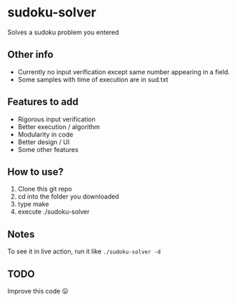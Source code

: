 # sudoku-solver

Solves a sudoku problem you entered

## Other info

- Currently no input verification except same number appearing in a field.
- Some samples with time of execution are in sud.txt

## Features to add

- Rigorous input verification
- Better execution / algorithm
- Modularity in code
- Better design / UI
- Some other features

## How to use?

1. Clone this git repo
2. cd into the folder you downloaded
3. type make
4. execute ./sudoku-solver

## Notes
To see it in live action, run it like
`./sudoku-solver -d`

## TODO
Improve this code 😛
